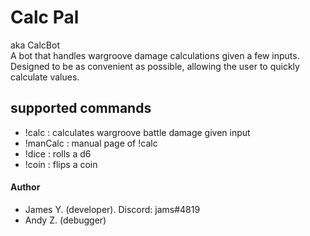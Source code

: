 # Calc Pal
aka CalcBot  
A bot that handles wargroove damage calculations given a few inputs.  
Designed to be as convenient as possible, allowing the user to quickly calculate values.

## supported commands
- !calc : calculates wargroove battle damage given input
- !manCalc : manual page of !calc
- !dice : rolls a d6
- !coin : flips a coin

#### Author
* James Y. (developer). Discord: jams#4819
* Andy Z. (debugger)
